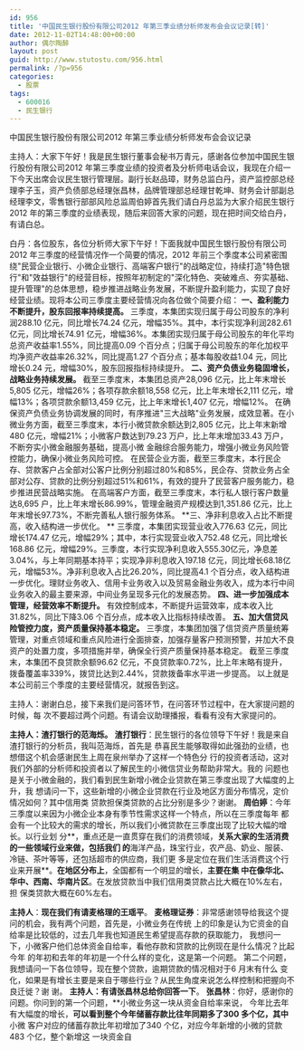 ```yaml
---
id: 956
title: '中国民生银行股份有限公司2012 年第三季业绩分析师发布会会议记录[转]'
date: 2012-11-02T14:48:00+00:00
author: 偶尔陶醉
layout: post
guid: http://www.stutostu.com/956.html
permalink: /?p=956
categories:
  - 股票
tags:
  - 600016
  - 民生银行
---
```

中国民生银行股份有限公司2012 年第三季业绩分析师发布会会议记录

主持人：大家下午好！我是民生银行董事会秘书万青元，感谢各位参加中国民生银行股份有限公司2012 年第三季度业绩的投资者及分析师电话会议，我现在介绍一下今天出席会议民生银行管理层。副行长赵品璋，财务总监白丹，资产监控部总经理李子玉，资产负债部总经理张昌林，品牌管理部总经理甘乾坤、财务会计部副总经理李文，零售银行部部风险总监周伯婷首先我们请白丹总监为大家介绍民生银行2012 年的第三季度的业绩表现，随后来回答大家的问题，现在把时间交给白丹，有请白总。

白丹：各位股东，各位分析师大家下午好！下面我就中国民生银行股份有限公司2012 年三季度的经营情况作一个简要的情况，2012 年前三个季度本公司紧密围绕"民营企业银行、小微企业银行、高端客户银行"的战略定位，持续打造"特色银行"和"效益银行"的经营目标，按照年初制定的"深化特色、突破难点、夯实基础、提升管理"的总体思想，稳步推进战略业务发展，不断提升盈利能力，实现了良好经营业绩。现将本公司三季度主要经营情况向各位做个简要介绍：
**一、盈利能力不断提升，股东回报率持续提高。**
三季度，本集团实现归属于母公司股东的净利润288.10 亿元，同比增长74.24 亿元，增幅35%。其中，本行实现净利润282.61 亿元，同比增长74.91 亿元，增幅36%。本集团实现归属于母公司股东的年化平均总资产收益率1.55%，同比提高0.09 个百分点；归属于母公司股东的年化加权平均净资产收益率26.32%，同比提高1.27 个百分点；基本每股收益1.04 元，同比增长0.24 元，增幅30%，股东回报指标持续提升。
**二、资产负债业务稳固增长，战略业务持续发展。**
截至三季度末，本集团总资产28,096 亿元，比上年末增长5,805 亿元，增幅26%；各项存款余额18,558 亿元，比上年末增长2,111 亿元，增幅13%；各项贷款余额13,459 亿元，比上年末增长1,407 亿元，增幅12%。
在确保资产负债业务协调发展的同时，有序推进"三大战略"业务发展，成效显著。在小微业务方面，截至三季度末，本行小微贷款余额达到2,805 亿元，比上年末新增480 亿元，增幅21%；小微客户数达到79.23 万户，比上年末增加33.43 万户，不断夯实小微金融服务基础，提高小微
金融综合服务能力，增强小微业务风险管控能力，确保小微业务风险可控。
在民营企业方面，截至三季度末，本行民企存、贷款客户占全部对公客户比例分别超过80%和85%，民企存、贷款业务占全部对公存、贷款的比例分别超过51%和61%，有效的提升了民营客户服务能力，稳步推进民营战略实施。
在高端客户方面，截至三季度末，本行私人银行客户数量达8,695 户，比上年末增长86.99%，管理金融资产规模达到1,351.86 亿元，比上年末增长97.73%，不断完善私人银行服务体系。
**三、净非利息收入占比不断提高，收入结构进一步优化。
** 三季度，本集团实现营业收入776.63 亿元，同比增长174.47 亿元，增幅29%；其中，本行实现营业收入752.48 亿元，同比增长168.86 亿元，增幅29%。三季度，本行实现净利息收入555.30亿元，净息差3.04%，与上年同期基本持平；实现净非利息收入197.18 亿元，同比增长68.18亿元，增幅53%。净非利息收入占比26.20%，同比提高4.1 个百分点，收入结构进一步优化。理财业务收入、信用卡业务收入以及贸易金融业务收入，成为本行中间业务收入的最主要来源，中间业务呈现多元化的发展态势。
**四、进一步加强成本管理，经营效率不断提升。**
有效控制成本，不断提升运营效率，成本收入比31.82%，同比下降3.06 个百分点，成本收入比指标持续改善。
**五、加大信贷风险管控力度，资产质量保持基本稳定。**
三季度，本集团加强了信贷资产质量统筹管理，对重点领域和重点风险进行全面排查，加强存量客户预测预警，并加大不良资产的处置力度，多项措施并举，确保全行资产质量保持基本稳定。
截至三季度末，本集团不良贷款余额96.62 亿元，不良贷款率0.72%，比上年末略有提升，拨备覆盖率339%，拨贷比达到2.44%，贷款拨备率水平进一步提高。
以上就是本公司前三个季度的主要经营情况，就报告到这。

主持人：谢谢白总，接下来我们是问答环节，在问答环节过程中，在大家提问题的时候，每
次不要超过两个问题。有请会议助理播报，看看有没有大家提问的。



**主持人：渣打银行的范海烁。**
**渣打银行**：民生银行的各位领导下午好！我是来自渣打银行的分析员，我叫范海烁，首先是
恭喜民生能够取得如此强劲的业绩，也想借这个机会感谢民生上周在泉州举办了这样一个特色分
行的投资者活动，这对我们外部的分析师和投资者以了解民生的小微信贷业务帮助非常大。我的
问题也是关于小微金融的，我们看到民生新增小微企业贷款在第三季度出现了大幅度的上升，我
想请问一下，这些新增的小微企业贷款在行业及地区方面分布情况，定价情况如何？其中信用类
贷款担保类贷款的占比分别是多少？谢谢。
**周伯婷**：今年三季度以来因为小微企业本身有季节性需求这样一个特点，所以在三季度每年
都会有一个比较大的需求的增长，所以我们小微贷款在三季度出现了比较大幅的增长。以行业划
分**，重点还是一直贯穿在我们的消费领域，**关系大家的生活消费的一些领域行业来做，包括我们
的**海洋产品，珠宝行业，农产品、奶业、服装、冷链、茶叶等等，还包括超市的供应商，我们更
多是定位在我们生活消费这个行业来开展**。**在地区分布上**，全国都有一个明显的增长，**主要在集
中在像华北、华中、西南、华南片区**。在发放贷款当中我们信用类贷款占比大概在10%左右，担
保类贷款大概在60%左右。

**主持人**：**现在我们有请麦格理的王瑶平**。
**麦格理证券**：非常感谢领导给我这个提问的机会，我有两个问题，首先是，小微业务在传统
上的印象是认为它资金的自给率是比较低的，过去几年我也知道民生希望提高存款的获取能力，
我想问一下，小微客户他们总体资金自给率，看他存款和贷款的比例现在是什么情况？比起今年
的年初和去年的年初是一个什么样的变化，这是第一个问题。
第二个问题，我想请问一下各位领导，现在整个贷款，逾期贷款的情况相对于6 月末有什么
变化，如果是有增长主要是来自于哪些行业？从民生角度来说怎么样控制和把握向不良迁徙？谢
谢。
**主持人：有请张昌林总给你回答一下**。
**张昌林**：你好，感谢你的问题。你问到的第一个问题，**小微业务这一块从资金自给率来说，
今年比去年有大幅度的增长，**可以看到整个今年储蓄存款比往年同期多了300 多个亿，其中**小微
客户对应的储蓄存款比年初增加了340 个亿，对应今年新增的小微的贷款483 个亿，整个新增这
一块资金自</p>